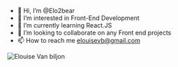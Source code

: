 - 👋 Hi, I’m @Elo2bear
- 👀 I’m interested in Front-End Development
- 🌱 I’m currently learning React.JS
- 💞️ I’m looking to collaborate on any Front end projects
- 📫 How to reach me elouisevb@gmail.com

![Elouise Van biljon](https://user-images.githubusercontent.com/94161006/186117861-682dcad3-fcd2-41f7-8170-77d61a536a3d.png)
